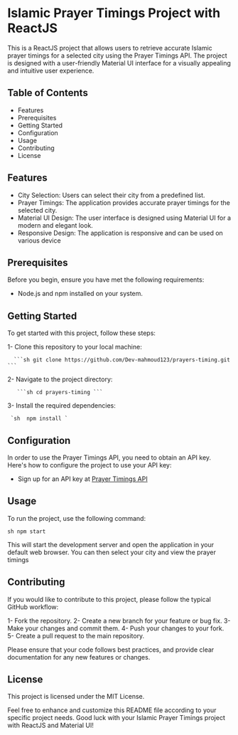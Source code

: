 # Islamic Prayer Timings Project with ReactJS

This is a ReactJS project that allows users to retrieve accurate Islamic prayer timings for a selected city using the Prayer Timings API. The project is designed with a user-friendly Material UI interface for a visually appealing and intuitive user experience.


## Table of Contents

   * Features
   * Prerequisites
   * Getting Started
   * Configuration
   * Usage
   * Contributing
   * License


## Features

   * City Selection: Users can select their city from a predefined list.
   * Prayer Timings: The application provides accurate prayer timings for the selected city.
   * Material UI Design: The user interface is designed using Material UI for a modern and elegant look.
   * Responsive Design: The application is responsive and can be used on various device


## Prerequisites

Before you begin, ensure you have met the following requirements:

   * Node.js and npm installed on your system.

## Getting Started

To get started with this project, follow these steps:

   1- Clone this repository to your local machine:<br>

      ```sh git clone https://github.com/Dev-mahmoud123/prayers-timing.git ```

   2- Navigate to the project directory:<br>

       ```sh cd prayers-timing ```

   3- Install the required dependencies:<br>  

     `sh  npm install `

## Configuration

In order to use the Prayer Timings API, you need to obtain an API key. Here's how to configure the project to use your API key:

- Sign up for an API key at
 [Prayer Timings API](http://api.aladhan.com/v1/timingsByCity?city=Cairo&country=Egypt) 


 ## Usage

To run the project, use the following command:

```sh npm start ```

This will start the development server and open the application in your default web browser. You can then select your city and view the prayer timings

## Contributing

If you would like to contribute to this project, please follow the typical GitHub workflow:

   1- Fork the repository.
   2- Create a new branch for your feature or bug fix.
   3- Make your changes and commit them.
   4- Push your changes to your fork.
   5- Create a pull request to the main repository.

   Please ensure that your code follows best practices, and provide clear documentation for any new features or changes.


## License

This project is licensed under the MIT License. 

Feel free to enhance and customize this README file according to your specific project needs. Good luck with your Islamic Prayer Timings project with ReactJS and Material UI!